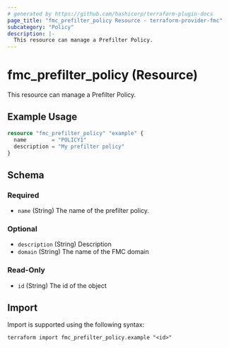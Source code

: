 ```yaml
---
# generated by https://github.com/hashicorp/terraform-plugin-docs
page_title: "fmc_prefilter_policy Resource - terraform-provider-fmc"
subcategory: "Policy"
description: |-
  This resource can manage a Prefilter Policy.
---
```


# fmc_prefilter_policy (Resource)

This resource can manage a Prefilter Policy.

## Example Usage

```terraform
resource "fmc_prefilter_policy" "example" {
  name        = "POLICY1"
  description = "My prefilter policy"
}
```

<!-- schema generated by tfplugindocs -->
## Schema

### Required

- `name` (String) The name of the prefilter policy.

### Optional

- `description` (String) Description
- `domain` (String) The name of the FMC domain

### Read-Only

- `id` (String) The id of the object

## Import

Import is supported using the following syntax:

```shell
terraform import fmc_prefilter_policy.example "<id>"
```
